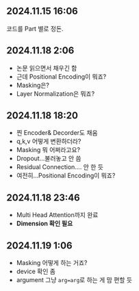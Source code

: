 
## 2024.11.15 16:06
코드를 Part 별로 정돈.
## 2024.11.18 2:06
- 논문 읽으면서 채우긴 함
- 근데 Positional Encoding이 뭐죠?
- Masking은?
- Layer Normalization은 뭐죠?
## 2024.11.18 18:20
- 찐 Encoder& Decorder도 채움
- q,k,v 어떻게 변환하더라?
- Masking 뭐 어쩌라고요?
- Dropout...불러놓고 안 씀
- Residual Connection.... 안 한 듯
- 여전히...Positional Encoding이 뭐죠?
## 2024.11.18 23:46
- Multi Head Attention까지 완료
- **Dimension 확인 필요**
## 2024.11.19 1:06
- Masking 어떻게 하는 거죠?
- device 확인 좀
- argument 그냥 `arg=arg`로 하는 게 맘 편할 듯
